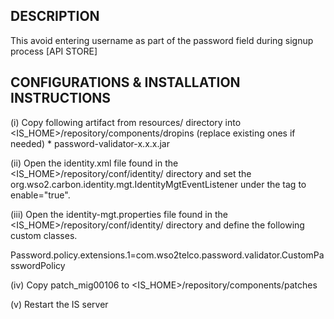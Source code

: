 
DESCRIPTION
-----------

This avoid entering username as part of the password field during signup process [API STORE]


CONFIGURATIONS & INSTALLATION INSTRUCTIONS
-------------------------------------------

(i) Copy following artifact from resources/ directory into <IS_HOME>/repository/components/dropins (replace existing ones if needed)
    * password-validator-x.x.x.jar

(ii) Open the identity.xml file found in the <IS_HOME>/repository/conf/identity/ directory and set the org.wso2.carbon.identity.mgt.IdentityMgtEventListener
under the <EventListeners> tag to enable="true".

<EventListener type="org.wso2.carbon.user.core.listener.UserOperationEventListener"
name="org.wso2.carbon.identity.mgt.IdentityMgtEventListener" orderId="50" enable="true"/>

(iii) Open the identity-mgt.properties file found in the <IS_HOME>/repository/conf/identity/ directory and define the following custom classes.

Password.policy.extensions.1=com.wso2telco.password.validator.CustomPasswordPolicy

(iv) Copy patch_mig00106 to <IS_HOME>/repository/components/patches

(v) Restart the IS server
